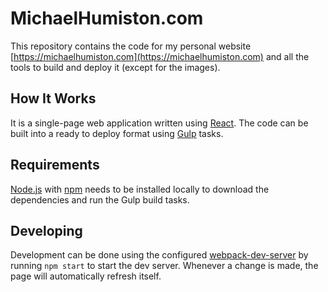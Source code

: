 # MichaelHumiston.com
This repository contains the code for my personal website [https://michaelhumiston.com](https://michaelhumiston.com)
and all the tools to build and deploy it (except for the images).

## How It Works
It is a single-page web application written using [React](https://facebook.github.io/react). The code can be built into a ready to deploy format using [Gulp](http://gulpjs.com) tasks.

## Requirements
[Node.js](https://nodejs.org/en) with [npm](https://www.npmjs.com) needs to be installed locally to download the dependencies and run the Gulp build tasks.

## Developing
Development can be done using the configured [webpack-dev-server](https://webpack.github.io/docs/webpack-dev-server.html) by running `npm start` to start the dev server. Whenever a change is made, the page will automatically refresh itself.

